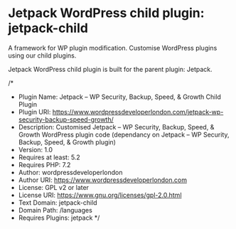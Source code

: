 # Jetpack WordPress child plugin: jetpack-child

A framework for WP plugin modification. Customise WordPress plugins using our child plugins.

Jetpack WordPress child plugin is built for the parent plugin: Jetpack.

/*
 * Plugin Name:       Jetpack &#8211; WP Security, Backup, Speed, &amp; Growth Child Plugin
 * Plugin URI:        https://www.wordpressdeveloperlondon.com/jetpack-wp-security-backup-speed-growth/
 * Description:       Customised  Jetpack &#8211; WP Security, Backup, Speed, &amp; Growth WordPress plugin code (dependancy on Jetpack &#8211; WP Security, Backup, Speed, &amp; Growth plugin)
 * Version:           1.0
 * Requires at least: 5.2
 * Requires PHP:      7.2
 * Author:            wordpressdeveloperlondon
 * Author URI:        https://www.wordpressdeveloperlondon.com
 * License:           GPL v2 or later
 * License URI:       https://www.gnu.org/licenses/gpl-2.0.html
 * Text Domain:       jetpack-child
 * Domain Path:       /languages
 * Requires Plugins:  jetpack
 */
